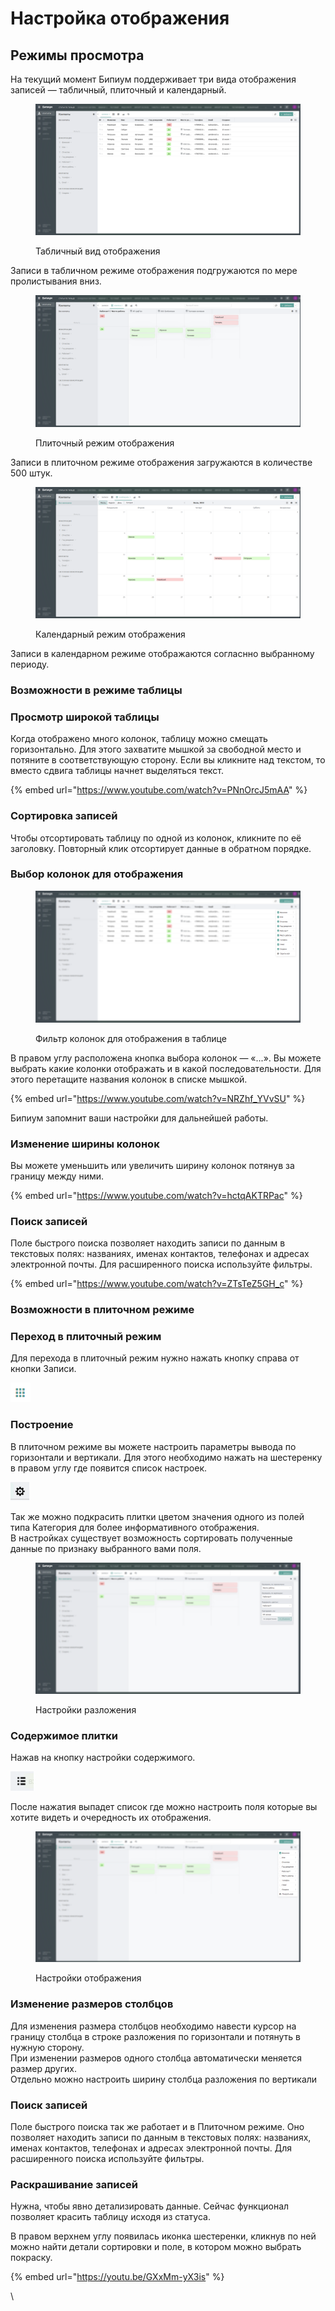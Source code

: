 # Настройка отображения

## Режимы просмотра

На текущий момент Бипиум поддерживает три вида отображения записей — табличный, плиточный и календарный.

<figure><img src="../../../.gitbook/assets/2. Табличное отображение.png" alt=""><figcaption><p>Табличный вид отображения</p></figcaption></figure>

Записи в табличном режиме отображения подгружаются по мере пролистывания вниз.

<figure><img src="../../../.gitbook/assets/2. Плиточное отображение.png" alt=""><figcaption><p>Плиточный режим отображения</p></figcaption></figure>

Записи  в плиточном режиме отображения загружаются в количестве 500 штук.

<figure><img src="../../../.gitbook/assets/2. Календарное отображение.png" alt=""><figcaption><p>Календарный режим отображения</p></figcaption></figure>

Записи в календарном режиме отображаются согласнно выбранному периоду.

### Возможности в режиме таблицы

### Просмотр широкой таблицы

Когда отображено много колонок, таблицу можно смещать горизонтально. Для этого захватите мышкой за свободной место и потяните в соответствующую сторону. Если вы кликните над текстом, то вместо сдвига таблицы начнет выделяться текст.

{% embed url="https://www.youtube.com/watch?v=PNnOrcJ5mAA" %}

### Сортировка записей

Чтобы отсортировать таблицу по одной из колонок, кликните по её заголовку. Повторный клик отсортирует данные в обратном порядке.

### Выбор колонок для отображения

<figure><img src="../../../.gitbook/assets/2. Поля для отображения.png" alt=""><figcaption><p>Фильтр колонок для отображения в таблице</p></figcaption></figure>

В правом углу расположена кнопка выбора колонок — «...». Вы можете выбрать какие колонки отображать и в какой последовательности. Для этого перетащите названия колонок в списке мышкой.

{% embed url="https://www.youtube.com/watch?v=NRZhf_YVvSU" %}

Бипиум запомнит ваши настройки для дальнейшей работы.

### Изменение ширины колонок

Вы можете уменьшить или увеличить ширину колонок потянув за границу между ними.

{% embed url="https://www.youtube.com/watch?v=hctqAKTRPac" %}

### Поиск записей

Поле быстрого поиска позволяет находить записи по данным в текстовых полях: названиях, именах контактов, телефонах и адресах электронной почты. Для расширенного поиска используйте фильтры.

{% embed url="https://www.youtube.com/watch?v=ZTsTeZ5GH_c" %}

### Возможности в плиточном режиме

### Переход в плиточный режим

Для перехода в плиточный режим нужно нажать кнопку справа от кнопки Записи.

![Переход в плиточный режим](<../../../.gitbook/assets/image (28).png>)

### Построение

В плиточном режиме вы можете настроить параметры вывода по горизонтали и вертикали. Для этого необходимо нажать на шестеренку в правом углу где появится список настроек.&#x20;

![Кнопка настроек](<../../../.gitbook/assets/image (31).png>)

Так же можно подкрасить плитки цветом значения одного из полей типа Категория для более информативного отображения. \
В настройках существует возможность сортировать полученные данные по признаку выбранного вами поля.&#x20;

<figure><img src="../../../.gitbook/assets/2. Разложение.png" alt=""><figcaption><p>Настройки разложения</p></figcaption></figure>

### Содержимое плитки

Нажав на кнопку настройки содержимого.

![Настройка содержимого](<../../../.gitbook/assets/image (64).png>)

После нажатия выпадет список где можно настроить поля которые вы хотите видеть и очередность их отображения.

<figure><img src="../../../.gitbook/assets/3. Отображение.png" alt=""><figcaption><p>Настройки отображения</p></figcaption></figure>

### Изменение размеров столбцов

Для изменения размера столбцов необходимо навести курсор на границу столбца в строке разложения по горизонтали и потянуть в нужную сторону. \
При изменении размеров одного столбца автоматически меняется размер других.\
Отдельно можно настроить ширину столбца разложения по вертикали

### Поиск записей

Поле быстрого поиска так же работает и в Плиточном режиме. Оно позволяет находить записи по данным в текстовых полях: названиях, именах контактов, телефонах и адресах электронной почты. Для расширенного поиска используйте фильтры.

### Раскрашивание записей

Нужна, чтобы явно детализировать данные. Сейчас функционал позволяет красить таблицу исходя из статуса.

В правом верхнем углу появилась иконка шестеренки, кликнув по ней можно найти детали сортировки и поле, в котором можно выбрать покраску.

{% embed url="https://youtu.be/GXxMm-yX3is" %}

\

